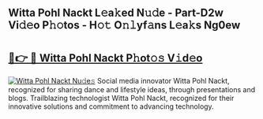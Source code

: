 ## Witta Pohl Nackt L𝚎a𝚔ed N𝚞𝚍e - Part-D2w Vi𝚍𝚎o P𝚑𝚘tos - H𝚘𝚝 O𝚗𝚕yf𝚊ns L𝚎a𝚔s Ng0ew

# <h2><a href="http://kf14zc.oniu.top/?m=Witta+Pohl+Nackt">🔗👉 🔴 Witta Pohl Nackt P𝚑ot𝚘𝚜 V𝚒d𝚎o</a></h2>

[![Witta Pohl Nackt Nu𝚍e𝚜](https://i.imgur.com/0qMVB7G.gif)](http://kf14zc.oniu.top/?m=Witta+Pohl+Nackt)
Social media innovator Witta Pohl Nackt, recognized for sharing dance and lifestyle ideas, through presentations and blogs. Trailblazing technologist Witta Pohl Nackt, recognized for their innovative solutions and commitment to advancing technology.  
